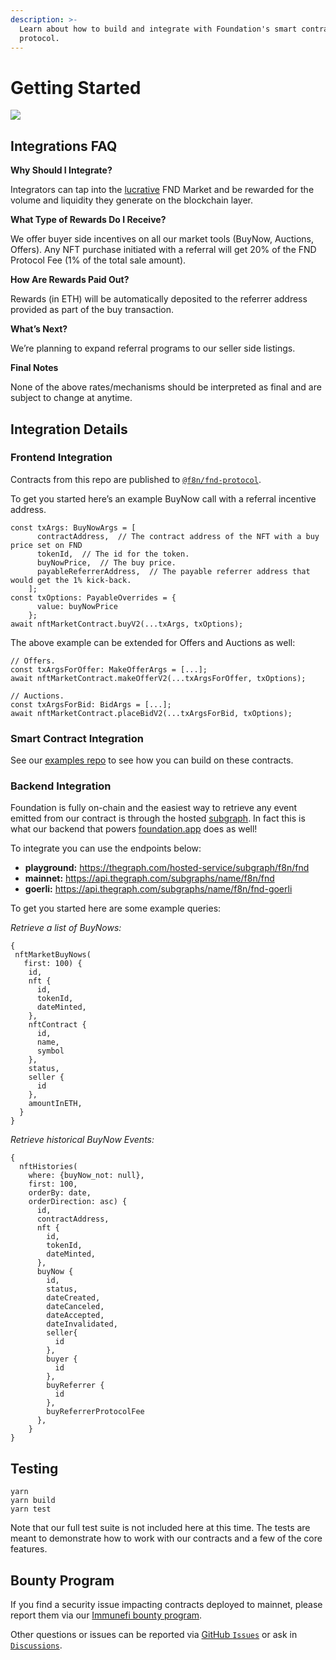 ```yaml
---
description: >-
  Learn about how to build and integrate with Foundation's smart contracts and
  protocol.
---
```


# Getting Started

![](https://user-images.githubusercontent.com/14855515/171161481-4d745b25-b947-4df4-a801-179637d5ebe6.png)

## Integrations FAQ

**Why Should I Integrate?**

Integrators can tap into the [lucrative](https://dune.xyz/foundation/foundation) FND Market and be rewarded for the volume and liquidity they generate on the blockchain layer.

**What Type of Rewards Do I Receive?**

We offer buyer side incentives on all our market tools (BuyNow, Auctions, Offers). Any NFT purchase initiated with a referral will get 20% of the FND Protocol Fee (1% of the total sale amount).

**How Are Rewards Paid Out?**

Rewards (in ETH) will be automatically deposited to the referrer address provided as part of the buy transaction.

**What’s Next?**

We’re planning to expand referral programs to our seller side listings.

**Final Notes**

None of the above rates/mechanisms should be interpreted as final and are subject to change at anytime.

## Integration Details

### Frontend Integration

Contracts from this repo are published to [`@f8n/fnd-protocol`](https://www.npmjs.com/package/@f8n/fnd-protocol).

To get you started here’s an example BuyNow call with a referral incentive address.

```
const txArgs: BuyNowArgs = [
      contractAddress,  // The contract address of the NFT with a buy price set on FND
      tokenId,  // The id for the token.
      buyNowPrice,  // The buy price.
      payableReferrerAddress,  // The payable referrer address that would get the 1% kick-back.
    ];
const txOptions: PayableOverrides = {
      value: buyNowPrice
    };
await nftMarketContract.buyV2(...txArgs, txOptions);
```

The above example can be extended for Offers and Auctions as well:

```
// Offers.
const txArgsForOffer: MakeOfferArgs = [...];
await nftMarketContract.makeOfferV2(...txArgsForOffer, txOptions);

// Auctions.
const txArgsForBid: BidArgs = [...];
await nftMarketContract.placeBidV2(...txArgsForBid, txOptions);
```

### Smart Contract Integration

See our [examples repo](https://github.com/f8n/fnd-protocol-examples) to see how you can build on these contracts.

### Backend Integration

Foundation is fully on-chain and the easiest way to retrieve any event emitted from our contract is through the hosted [subgraph](https://thegraph.com/hosted-service/subgraph/f8n/fnd). In fact this is what our backend that powers [foundation.app](https://github.com/f8n/fnd-protocol/blob/main/foundation.app) does as well!

To integrate you can use the endpoints below:

- **playground:** https://thegraph.com/hosted-service/subgraph/f8n/fnd
- **mainnet:** https://api.thegraph.com/subgraphs/name/f8n/fnd
- **goerli:** https://api.thegraph.com/subgraphs/name/f8n/fnd-goerli

To get you started here are some example queries:

_Retrieve a list of BuyNows:_

```
{
 nftMarketBuyNows(
   first: 100) {
    id,
    nft {
      id,
      tokenId,
      dateMinted,
    },
    nftContract {
      id,
      name,
      symbol
    },
    status,
    seller {
      id
    },
    amountInETH,
  }
}
```

_Retrieve historical BuyNow Events:_

```
{
  nftHistories(
    where: {buyNow_not: null},
    first: 100,
    orderBy: date,
    orderDirection: asc) {
      id,
      contractAddress,
      nft {
        id,
        tokenId,
        dateMinted,
      },
      buyNow {
        id,
        status,
        dateCreated,
        dateCanceled,
        dateAccepted,
        dateInvalidated,
        seller{
          id
        },
        buyer {
          id
        },
        buyReferrer {
          id
        },
        buyReferrerProtocolFee
      },
    }
}
```

## Testing

```
yarn
yarn build
yarn test
```

Note that our full test suite is not included here at this time. The tests are meant to demonstrate how to work with our contracts and a few of the core features.

## Bounty Program

If you find a security issue impacting contracts deployed to mainnet, please report them via our [Immunefi bounty program](https://immunefi.com/bounty/foundation/).

Other questions or issues can be reported via [GitHub `Issues`](https://github.com/f8n/fnd-protocol/issues) or ask in [`Discussions`](https://github.com/f8n/fnd-protocol/discussions).
